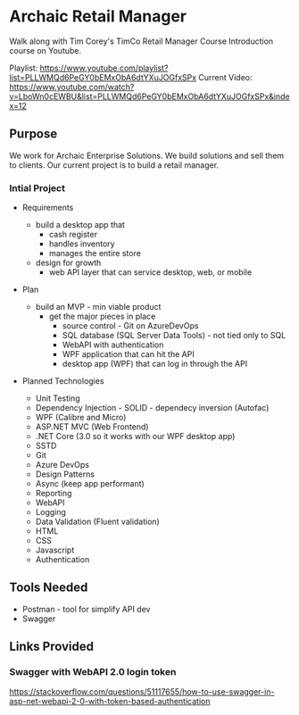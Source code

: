 # Archaic Retail Manager

Walk along with Tim Corey's TimCo Retail Manager Course Introduction course on Youtube.

Playlist: https://www.youtube.com/playlist?list=PLLWMQd6PeGY0bEMxObA6dtYXuJOGfxSPx
Current Video: https://www.youtube.com/watch?v=LboWn0cEWBU&list=PLLWMQd6PeGY0bEMxObA6dtYXuJOGfxSPx&index=12

## Purpose

We work for Archaic Enterprise Solutions. We build solutions and sell them to clients. Our current project is to build a retail manager.

### Intial Project

* Requirements
  * build a desktop app that
    * cash register
    * handles inventory
    * manages the entire store
  * design for growth
    * web API layer that can service desktop, web, or mobile

* Plan
  * build an MVP - min viable product
    * get the major pieces in place
      * source control - Git on AzureDevOps
      * SQL database (SQL Server Data Tools) - not tied only to SQL
      * WebAPI with authentication
      * WPF application that can hit the API
      * desktop app (WPF) that can log in through the API

* Planned Technologies
  * Unit Testing
  * Dependency Injection - SOLID - dependecy inversion (Autofac)
  * WPF (Calibre and Micro)
  * ASP.NET MVC (Web Frontend)
  * .NET Core (3.0 so it works with our WPF desktop app)
  * SSTD
  * Git
  * Azure DevOps
  * Design Patterns
  * Async (keep app performant)
  * Reporting
  * WebAPI
  * Logging
  * Data Validation (Fluent validation)
  * HTML
  * CSS
  * Javascript
  * Authentication

## Tools Needed

* Postman - tool for simplify API dev
* Swagger

## Links Provided

### Swagger with WebAPI 2.0 login token

https://stackoverflow.com/questions/51117655/how-to-use-swagger-in-asp-net-webapi-2-0-with-token-based-authentication
